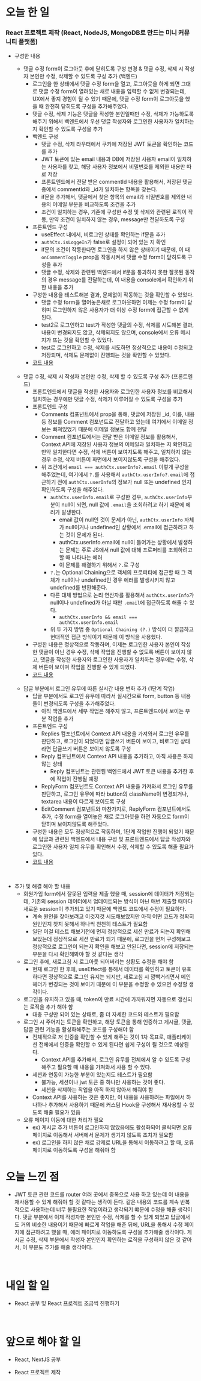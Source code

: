 # 오늘 한 일

### React 프로젝트 제작 (React, NodeJS, MongoDB로 만드는 미니 커뮤니티 플랫폼)

- 구성한 내용

  - 댓글 수정 form이 로그아웃 후에 닫히도록 구성 변경 & 댓글 수정, 삭제 시 작성자 본인만 수정, 삭제할 수 있도록 구성 추가 (백엔드)
    - 로그인을 한 상태에서 댓글 수정 form을 열고, 로그아웃을 하게 되면 그대로 댓글 수정 form이 열려있는 채로 내용을 입력할 수 없게 변경되는데, UX에서 좋지 경험이 될 수 있기 때문에, 댓글 수정 form이 로그아웃을 했을 때 완전히 닫히도록 구성을 추가해주었다.
    - 댓글 수정, 삭제 기능은 댓글을 작성한 본인일때만 수정, 삭제가 가능하도록 해주기 위해서 백엔드에서 우선 댓글 작성자와 로그인한 사용자가 일치하는 지 확인할 수 있도록 구성을 추가
    - 백엔드 구성
      - 댓글 수정, 삭제 라우터에서 쿠키에 저장된 JWT 토큰을 확인하는 코드를 추가
      - JWT 토큰에 있는 email 내용과 DB에 저장된 사용자 email이 일치하는 사용자를 찾고, 해당 사용자 정보에서 비밀번호를 제외한 내용만 따로 저장
      - 프론트엔드에서 전달 받은 commentId 내용을 활용해서, 저장된 댓글 중에서 commentId와 \_id가 일치하는 항목을 찾는다.
      - if문을 추가해서, 댓글에서 찾은 항목의 email과 비밀번호를 제외한 내용의 이메일 부분을 비교하도록 조건을 추가
      - 조건이 일치하는 경우, 기존에 구성한 수정 및 삭제와 관련된 로직이 작동, 만약 조건이 일치하지 않는 경우, message만 전달하도록 구성
    - 프론트엔드 구성
      - useEffect 내에서, 비로그인 상태를 확인하는 if문을 추가
      - `authCtx.isLoggeIn`가 false로 설정이 되어 있는 지 확인
      - if문의 조건이 작동한다면 로그인을 하지 않은 상태이기 때문에, 이 때 `onCommentToggle` prop을 작동시켜서 댓글 수정 form이 닫히도록 구성을 추가
      - 댓글 수정, 삭제와 관련된 백엔드에서 if문을 통과하지 못한 잘못된 동작의 경우 message를 전달하는데, 이 내용을 console에서 확인하기 위한 내용을 추가
    - 구성한 내용을 테스트해본 결과, 문제없이 작동하는 것을 확인할 수 있었다.
      - 댓글 수정 form을 열어놓은채로 로그아웃하면 이제는 수정 form이 닫히며 로그인하지 않은 사용자가 더 이상 수정 form에 접근할 수 없게 된다.
      - test2로 로그인하고 test가 작성한 댓글의 수정, 삭제를 시도해본 결과, 내용이 변경되지도 않고, 삭제되지도 않으며, console에서 오류 메시지가 뜨는 것을 확인할 수 있었다.
      - test로 로그인하고 수정, 삭제를 시도하면 정상적으로 내용이 수정되고 저장되며, 삭제도 문제없이 진행되는 것을 확인할 수 있었다.
    - [코드 내용](https://github.com/jeongsangtae/mini-community-platform/commit/d61890260dcb66434e65f92a1253dd126f5fc36c)

  <br />

  - 댓글 수정, 삭제 시 작성자 본인만 수정, 삭제 할 수 있도록 구성 추가 (프론트엔드)
    - 프론트엔드에서 댓글을 작성한 사용자와 로그인한 사용자 정보를 비교해서 일치하는 경우에만 댓글 수정, 삭제가 이루어질 수 있도록 구성을 추가
    - 프론트엔드 구성
      - Comments 컴포넌트에서 prop을 통해, 댓글에 저장된 \_id, 이름, 내용 등 정보를 Comment 컴포넌트로 전달하고 있는데 여기에서 이메일 정보는 빠져있었기 때문에 이메일 정보도 함께 전달
      - Comment 컴포넌트에서는 전달 받은 이메일 정보를 활용해서, Context API에 저장된 사용자 정보의 이메일과 일치하는 지 확인하고 만약 일치한다면 수정, 삭제 버튼이 보여지도록 해주고, 일치하지 않는 경우 수정, 삭제 버튼이 화면에서 보이지않도록 구성을 해주었다.
      - 위 조건에서 `email === authCtx.userInfo?.email` 이렇게 구성을 해주었는데, 여기에서 `?.`를 사용해서 `authCtx.userInfo?.email`에 접근하기 전에 `authCtx.userInfo`의 정보가 null 또는 undefined 인지 확인하도록 구성을 해주었다.
        - `authCtx.userInfo.email`로 구성한 경우, `authCtx.userInfo`부분이 null이 되면, null 값에 `.email`을 조회하려고 하기 때문에 에러가 발생한다.
          - email 값이 null인 것이 문제가 아닌, `authCtx.userInfo` 자체가 null이거나 undefined인 상황에서 .email에 접근하려고 하는 것이 문제가 된다.
          - authCtx.userInfo.email에 null이 들어가는 상황에서 발생하는 문제는 주로 JS에서 null 값에 대해 프로퍼티를 조회하려고 할 때 나타나는 에러
          - 이 문제를 해결하기 위해서 `?.`로 구성
        - `?.`는 Optional Chaining으로 객체의 프로퍼티에 접근할 때 그 객체가 null이나 undefined인 경우 에러를 발생시키지 않고 undefined를 반환해준다.
        - 다른 대체 방법으로 논리 연산자를 활용해서 `authCtx.userInfo`가 null이나 undefined가 아닐 때만 `.email`에 접근하도록 해줄 수 있다.
          - `authCtx.userInfo && email === authCtx.userInfo.email`
        - 위 두 가지 방법 중 `Optional Chaining (?.)` 방식이 더 깔끔하고 현대적인 접근 방식이기 때문에 이 방식을 사용했다.
    - 구성한 내용은 정상적으로 작동하며, 이제는 로그인한 사용자 본인이 작성한 댓글이 아닌 경우 수정, 삭제 작업을 진행할 수 없도록 버튼이 보이지 않고, 댓글을 작성한 사용자와 로그인한 사용자가 일치하는 경우에는 수정, 삭제 버튼이 보이며 작업을 진행할 수 있게 되었다.
    - [코드 내용](https://github.com/jeongsangtae/mini-community-platform/commit/de5d74921fe7eb140bfd85411f7f4e6e5515c179)

  <br />

  - 답글 부분에서 로그인 유무에 따른 실시간 내용 변화 추가 (1단계 작업)
    - 답글 부분에서도 로그인 유무에 따라서 실시간으로 form, button 등 내용들이 변경되도록 구성을 추가해주었다.
      - 아직 백엔드에서 세부 작업은 해주지 않고, 프론트엔드에서 보이는 부분 작업을 추가
    - 프론트엔드 구성
      - Replies 컴포넌트에서 Context API 내용을 가져와서 로그인 유무를 판단하고, 로그인이 되었다면 답글쓰기 버튼이 보이고, 비로그인 상태라면 답글쓰기 버튼은 보이지 않도록 구성
      - Reply 컴포넌트에서 Context API 내용을 추가하고, 아직 사용은 하지 않는 상태
        - Reply 컴포넌트는 관련된 백엔드에서 JWT 토큰 내용을 추가한 후에 작업이 진행될 예정
      - ReplyForm 컴포넌트도 Context API 내용을 가져와서 로그인 유무를 판단하고, 로그인 유무에 따라 button의 className이 변경되거나, textarea 내용이 다르게 보이도록 구성
      - EditComment 컴포넌트와 마찬가지로, ReplyForm 컴포넌트에서도 추가, 수정 form을 열어놓은 채로 로그아웃을 하면 자동으로 form이 닫히며 보이지않도록 해주었다.
    - 구성한 내용은 모두 정상적으로 작동하며, 1단계 작업만 진행이 되었기 때문에 답글과 관련된 백엔드에서 내용 구성 및 프론트엔드에서 답글 작성자와 로그인한 사용자 일치 유무를 확인해서 수정, 삭제할 수 있도록 해줄 필요가 있다.
    - [코드 내용](https://github.com/jeongsangtae/mini-community-platform/commit/6992d0f48846bd2a608e6ea7c758741c89cf5344)

<br />

- 추가 및 해결 해야 할 내용
  - 회원가입 form에서 잘못된 입력을 제출 했을 때, session에 데이터가 저장되는데, 기존의 session 데이터에서 업데이트되는 방식이 아닌 매번 제출할 때마다 새로운 session이 추가되고 있기 때문에 백엔드 코드에서 수정이 필요하다.
    - 계속 원인을 찾아보려고 이것저것 시도해보았지만 아직 어떤 코드가 정확히 원인인지 찾지 못해서 하나씩 천천히 테스트가 필요함
    - 일단 이걸 테스트 해보기전에 먼저 정상적으로 세션 만료가 되는지 확인해보았는데 정상적으로 세션 만료가 되기 때문에, 로그인을 먼저 구성해보고 정상적으로 로그인이 되는지 확인을 해보고 안된다면, session에 저장되는 부분을 다시 확인해봐야 할 것 같다는 생각
  - 로그인 후에, 새로고침 시 로그아웃 되어버리는 상황도 수정을 해야 함
    - 현재 로그인 한 후에, useEffect를 통해서 데이터를 확인하고 토큰이 유효하다면 정상적으로 로그인 유지는 되지만, 새로고침 시 깜빡거리면서 메인헤더가 변경되는 것이 보이기 때문에 이 부분을 수정할 수 있으면 수정할 생각이다.
  - 로그인을 유지하고 있을 때, token이 만료 시간에 가까워지면 자동으로 갱신되는 로직을 추가 해야 함
    - 대충 구성만 되어 있는 상태로, 좀 더 자세한 코드와 테스트가 필요함
  - 로그인 시 주어지는 토큰을 확인하고, 해당 토큰을 통해 인증하고 게시글, 댓글, 답글 관련 기능을 활성화해주는 코드를 구성해야 함
    - 전체적으로 저 인증을 확인할 수 있게 해주는 것이 1차 목표로, 애플리케이션 전체에서 인증을 확인할 수 있게 된다면 쉽게 구성이 될 것으로 예상된다.
      - Context API를 추가해서, 로그인 유무를 전체에서 알 수 있도록 구성해주고 필요할 때 내용을 가져와서 사용 할 수 있다.
    - 세션과 연동이 가능한 부분이 있는지도 테스트가 필요함
      - 불가능, 세션이나 jwt 토큰 중 하나만 사용하는 것이 좋다.
      - 세션을 삭제하는 작업을 아직 하지 않아서 해줘야 함
    - Context API를 사용하는 것은 좋지만, 이 내용을 사용하려는 파일에서 하나하나 추가해서 사용하기 때문에 커스텀 Hook을 구성해서 재사용할 수 있도록 해줄 필요가 있음
  - 오류 페이지 이동에 대한 처리가 필요
    - ex) 게시글 추가 버튼이 로그인하지 않았음에도 활성화되어 클릭되면 오류 페이지로 이동해서 서버에서 문제가 생기지 않도록 조치가 필요함
    - ex) 로그인을 하지 않은 채로 강제로 URL을 통해서 이동하려고 할 때, 오류 페이지로 이동하도록 구성을 해줘야 함

# 오늘 느낀 점

- JWT 토큰 관련 코드를 router 여러 곳에서 중복으로 사용 하고 있는데 이 내용을 재사용할 수 있게 해줘야 할 것 같다는 생각이 든다. 같은 내용의 코드를 계속 반복적으로 사용하는데 너무 불필요한 작업이라고 생각되기 떄문에 수정을 해줄 생각이다. 댓글 부분에서 이제 작성자한 본인만 수정, 삭제를 할 수 있게 되었고 답글에서도 거의 비슷한 내용이기 때문에 빠르게 작업을 해준 뒤에, URL을 통해서 수정 페이지에 접근하려고 했을 때, 에러 페이지로 이동하도록 구성을 추가해줄 생각이다. 게시글 수정, 삭제 부분에서 작성자 본인인지 확인하는 로직을 구성하지 않은 것 같아서, 이 부분도 추가를 해줄 생각이다.

<br />

# 내일 할 일

- React 공부 및 React 프로젝트 조금씩 진행하기

<br />

# 앞으로 해야 할 일

- React, NextJS 공부

- React 프로젝트 제작
